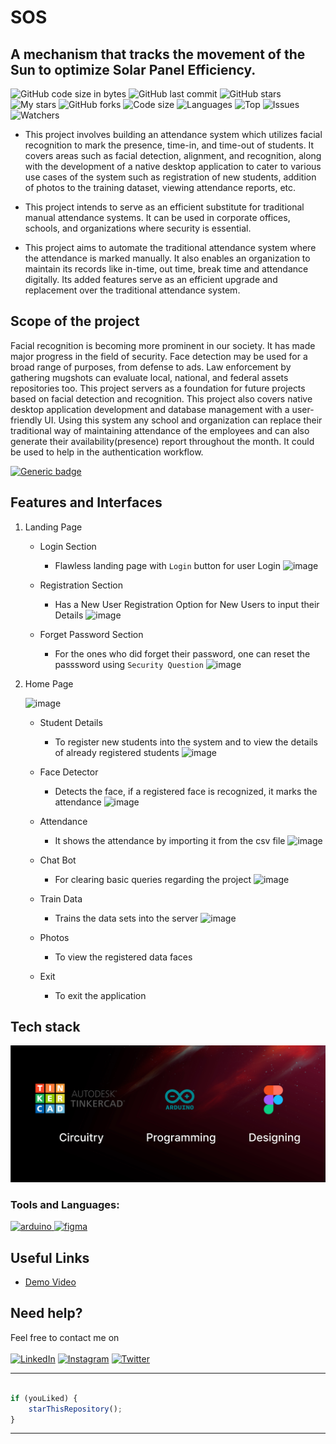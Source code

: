 # SOS
## A mechanism that tracks the movement of the Sun to optimize Solar Panel Efficiency.

![GitHub code size in bytes](https://img.shields.io/github/languages/code-size/Apurva-tech/unite?logo=github&style=for-the-badge)
![GitHub last commit](https://img.shields.io/github/last-commit/Raj82862/Raj82862?style=for-the-badge)
![GitHub stars](https://img.shields.io/github/stars/Apurva-tech/unite?style=for-the-badge)
![My stars](https://img.shields.io/github/stars/Apurva-tech?affiliations=OWNER%2CCOLLABORATOR&style=for-the-badge&label=My%20stars)
![GitHub forks](https://img.shields.io/github/forks/Apurva-tech/unite?style=for-the-badge&logo=git)
![Code size](https://img.shields.io/github/languages/code-size/Apurva-tech/unite?style=for-the-badge)
![Languages](https://img.shields.io/github/languages/count/Apurva-tech/unite?style=for-the-badge)
![Top](https://img.shields.io/github/languages/top/Apurva-tech/unite?style=for-the-badge&label=Top%20Languages)
![Issues](https://img.shields.io/github/issues/Apurva-tech/unite?style=for-the-badge&label=Issues)
![Watchers](https://img.shields.io/github/watchers/Apurva-tech/unite?label=Watch&style=for-the-badge)

* This project involves building an attendance system which utilizes facial recognition to mark the presence, time-in, and time-out of students. It covers areas such as facial detection, alignment, and recognition, along with the development of a native desktop application to cater to various use cases of the system such as registration of new students, addition of photos to the training dataset, viewing attendance reports, etc. 

* This project intends to serve as an efficient substitute for traditional manual attendance systems. It can be used in corporate offices, schools, and organizations where security is essential.

* This project aims to automate the traditional attendance system where the attendance is marked manually. It also enables an organization to maintain its records like in-time, out time, break time and attendance digitally. Its added features serve as an efficient upgrade and replacement over the traditional attendance system.

## Scope of the project 
Facial recognition is becoming more prominent in our society. It has made major progress in the field of security. 
Face detection may be used for a broad range of purposes, from defense to ads.
Law enforcement by gathering mugshots can evaluate local, national, and federal assets repositories too.
This project servers as a foundation for future projects based on facial detection and recognition. 
This project also covers native desktop application development and database management with a user-friendly UI. Using this system any school and organization can replace their traditional way of maintaining attendance of the employees and can also generate their availability(presence) report throughout the month. It could be used to help in the authentication workflow.

[![Generic badge](https://img.shields.io/badge/view-demo-blue?style=for-the-badge&label=View%20Demo%20Video)](https://youtu.be/OKKK1GOnlIU) 

## Features and Interfaces

1. Landing Page
   
   - Login Section
     - Flawless landing page with `Login` button for user Login
   ![image](https://github.com/Raj82862/read/blob/main/Login.jpeg)

   - Registration Section 
     - Has a New User Registration Option for New Users to input their Details
   ![image](https://github.com/Raj82862/read/blob/main/Register.jpeg)
   
   - Forget Password Section
     - For the ones who did forget their password, one can reset the passsword using `Security Question`
   ![image](https://github.com/Raj82862/read/blob/main/Forget%20Password.jpeg)
   
2. Home Page

   ![image](https://github.com/Raj82862/read/blob/main/Home%20page.jpeg)

   - Student Details 
     - To register new students into the system and to view the details of already registered students
   ![image](https://github.com/Raj82862/read/blob/main/student%20management.jpeg)

   - Face Detector 
     - Detects the face, if a registered face is recognized, it marks the attendance
    ![image](https://github.com/Raj82862/read/blob/main/face%20recognition.jpeg)

   - Attendance 
     - It shows the attendance by importing it from the csv file
    ![image](https://github.com/Raj82862/read/blob/main/attendance.jpeg)

   - Chat Bot 
     - For clearing basic queries regarding the project
    ![image](https://github.com/Raj82862/read/blob/main/chatbot.jpeg)

   - Train Data 
     - Trains the data sets into the server
    ![image](https://github.com/Raj82862/read/blob/main/train%20dataset.jpeg)

   - Photos
     - To view the registered data faces
   
   - Exit
     - To exit the application

## Tech stack

![image](https://github.com/Raj82862/SOS/blob/main/Untitled.png)

### Tools and Languages: 
<p align="left"> 
<a href="https://www.arduino.cc/" target="_blank"> <img src="https://cdn.worldvectorlogo.com/logos/arduino-1.svg" alt="arduino" width="40" height="40"/> </a>
<a href="https://www.figma.com/" target="_blank"> <img src="https://www.vectorlogo.zone/logos/figma/figma-icon.svg" alt="figma" width="40" height="40"/> </a>
</p>


## Useful Links

- [Demo Video](https://youtu.be/OKKK1GOnlIU)

## Need help?

Feel free to contact me on <br /><br />
[![LinkedIn](https://img.shields.io/badge/LinkedIn-0077B5?style=for-the-badge&logo=linkedin&logoColor=white)](https://www.linkedin.com/in/ankita-dubey-7a9b21216) [![Instagram](https://img.shields.io/badge/Instagram-E4405F?style=for-the-badge&logo=instagram&logoColor=white)](https://www.instagram.com/ankudubey_28?igshid=YmMyMTA2M2Y=) [![Twitter](https://img.shields.io/badge/Twitter-1DA1F2?style=for-the-badge&logo=twitter&logoColor=white)](https://twitter.com/AnkitaD14926306?t=dJ-vqPzLbOWZ8ycumYmhxg&s=09)

---------

```javascript

if (youLiked) {
    starThisRepository();
}

```

-----------
